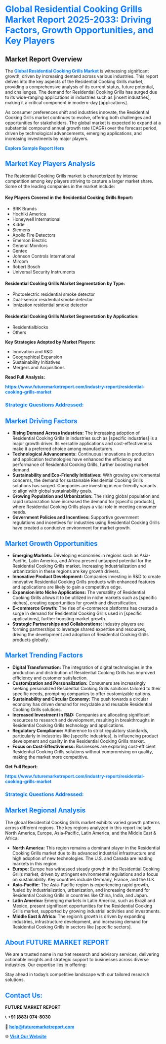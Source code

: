 <h1 style="color: #007BFF;">Global Residential Cooking Grills Market Report 2025-2033: Driving Factors, Growth Opportunities, and Key Players</h1>

<section id="overview">
<h2>Market Report Overview</h2>
<p>The <a href="https://www.futuremarketreport.com/industry-report/residential-cooking-grills-market" style="color: #007BFF; text-decoration: none;"><strong>Global Residential Cooking Grills Market</strong></a> is witnessing significant growth, driven by increasing demand across various industries. This report delves into the key aspects of the Residential Cooking Grills market, providing a comprehensive analysis of its current status, future potential, and challenges. The demand for Residential Cooking Grills has surged due to its wide-ranging applications in industries such as [insert industries], making it a critical component in modern-day [applications].</p>
<p>As consumer preferences shift and industries innovate, the Residential Cooking Grills market continues to evolve, offering both challenges and opportunities for stakeholders. The global market is expected to expand at a substantial compound annual growth rate (CAGR) over the forecast period, driven by technological advancements, emerging applications, and increasing investments by major players.</p>
</section>

<section id="overview">
<p><a href="https://www.futuremarketreport.com/request-sample/reportId=32176" style="color: #007BFF; text-decoration: none;"><strong>Explore Sample Report Here</strong></a></p>
</section>

<section id="key-players">
<h2 style="color: #007BFF;">Market Key Players Analysis</h2>
<p>The Residential Cooking Grills market is characterized by intense competition among key players striving to capture a larger market share. Some of the leading companies in the market include:</p>
<h4>Key Players Covered in the Residential Cooking Grills Report:</h4>
<ul><li>BRK Brands</li><li>Hochiki America</li><li>Honeywell International</li><li>Kidde</li><li>Siemens</li><li>Apollo Fire Detectors</li><li>Emerson Electric</li><li>General Monitors</li><li>Gentex</li><li>Johnson Controls International</li><li>Mircom</li><li>Robert Bosch</li><li>Universal Security Instruments</li></ul>
<h4>Residential Cooking Grills Market Segmentation by Type:</h4>
<ul><li>Photoelectric residential smoke detector</li><li>Dual-sensor residential smoke detector</li><li>Ionization residential smoke detector</li></ul>

<h4>Residential Cooking Grills Market Segmentation by Application:</h4>
<ul><li>Residentialblocks</li><li>Others</li></ul>
<p><strong>Key Strategies Adopted by Market Players:</strong></p>
<ul>
<li>Innovation and R&D</li>
<li>Geographical Expansion</li>
<li>Sustainability Initiatives</li>
<li>Mergers and Acquisitions</li>
</ul>
</section>

<section>
<p><strong>Read Full Analysis: </strong></p><a href="https://www.futuremarketreport.com/industry-report/residential-cooking-grills-market" style="color: #007BFF; text-decoration: none;"><strong>https://www.futuremarketreport.com/industry-report/residential-cooking-grills-market</strong></a>
<h3 style="color: #007BFF;">Strategic Questions Addressed:</h3>
</section>

<section id="driving-factors">
<h2 style="color: #007BFF;">Market Driving Factors</h2>
<ul>
<li><strong>Rising Demand Across Industries:</strong> The increasing adoption of Residential Cooking Grills in industries such as [specific industries] is a major growth driver. Its versatile applications and cost-effectiveness make it a preferred choice among manufacturers.</li>
<li><strong>Technological Advancements:</strong> Continuous innovations in production and application technologies have enhanced the efficiency and performance of Residential Cooking Grills, further boosting market demand.</li>
<li><strong>Sustainability and Eco-Friendly Initiatives:</strong> With growing environmental concerns, the demand for sustainable Residential Cooking Grills solutions has surged. Companies are investing in eco-friendly variants to align with global sustainability goals.</li>
<li><strong>Growing Population and Urbanization:</strong> The rising global population and rapid urbanization have increased the demand for [specific products], where Residential Cooking Grills plays a vital role in meeting consumer needs.</li>
<li><strong>Government Policies and Incentives:</strong> Supportive government regulations and incentives for industries using Residential Cooking Grills have created a conducive environment for market growth.</li>
</ul>
</section>

<section id="growth-opportunities">
<h2 style="color: #007BFF;">Market Growth Opportunities</h2>
<ul>
<li><strong>Emerging Markets:</strong> Developing economies in regions such as Asia-Pacific, Latin America, and Africa present untapped potential for the Residential Cooking Grills market. Increasing industrialization and urbanization in these regions are key growth drivers.</li>
<li><strong>Innovative Product Development:</strong> Companies investing in R&D to create innovative Residential Cooking Grills products with enhanced features and applications are likely to gain a competitive edge.</li>
<li><strong>Expansion into Niche Applications:</strong> The versatility of Residential Cooking Grills allows it to be utilized in niche markets such as [specific niches], creating opportunities for growth and diversification.</li>
<li><strong>E-commerce Growth:</strong> The rise of e-commerce platforms has created a surge in demand for Residential Cooking Grills used in [specific applications], further boosting market growth.</li>
<li><strong>Strategic Partnerships and Collaborations:</strong> Industry players are forming partnerships to leverage shared expertise and resources, driving the development and adoption of Residential Cooking Grills products globally.</li>
</ul>
</section>

<section id="trending-factors">
<h2 style="color: #007BFF;">Market Trending Factors</h2>
<ul>
<li><strong>Digital Transformation:</strong> The integration of digital technologies in the production and distribution of Residential Cooking Grills has improved efficiency and customer satisfaction.</li>
<li><strong>Customization and Personalization:</strong> Consumers are increasingly seeking personalized Residential Cooking Grills solutions tailored to their specific needs, prompting companies to offer customizable options.</li>
<li><strong>Sustainability and Circular Economy:</strong> The push towards a circular economy has driven demand for recyclable and reusable Residential Cooking Grills solutions.</li>
<li><strong>Increased Investment in R&D:</strong> Companies are allocating significant resources to research and development, resulting in breakthroughs in Residential Cooking Grills technology and applications.</li>
<li><strong>Regulatory Compliance:</strong> Adherence to strict regulatory standards, particularly in industries like [specific industries], is influencing product development and quality in the Residential Cooking Grills market.</li>
<li><strong>Focus on Cost-Effectiveness:</strong> Businesses are exploring cost-efficient Residential Cooking Grills solutions without compromising on quality, making the market more competitive.</li>
</ul>
</section>

<section>
<p><strong>Get Full Report: </strong></p><a href="https://www.futuremarketreport.com/industry-report/residential-cooking-grills-market" style="color: #007BFF; text-decoration: none;"><strong>https://www.futuremarketreport.com/industry-report/residential-cooking-grills-market</strong></a>
<h3 style="color: #007BFF;">Strategic Questions Addressed:</h3>
</section>


<section id="regional-analysis">
<h2 style="color: #007BFF;">Market Regional Analysis</h2>
<p>The global Residential Cooking Grills market exhibits varied growth patterns across different regions. The key regions analyzed in this report include North America, Europe, Asia-Pacific, Latin America, and the Middle East & Africa:</p>
<ul>
<li><strong>North America:</strong> This region remains a dominant player in the Residential Cooking Grills market due to its advanced industrial infrastructure and high adoption of new technologies. The U.S. and Canada are leading markets in this region.</li>
<li><strong>Europe:</strong> Europe has witnessed steady growth in the Residential Cooking Grills market, driven by stringent environmental regulations and a focus on sustainability. Key countries include Germany, France, and the U.K.</li>
<li><strong>Asia-Pacific:</strong> The Asia-Pacific region is experiencing rapid growth, fueled by industrialization, urbanization, and increasing demand for Residential Cooking Grills in countries like China, India, and Japan.</li>
<li><strong>Latin America:</strong> Emerging markets in Latin America, such as Brazil and Mexico, present significant opportunities for the Residential Cooking Grills market, supported by growing industrial activities and investments.</li>
<li><strong>Middle East & Africa:</strong> The region’s growth is driven by expanding industries, infrastructure development, and increasing demand for Residential Cooking Grills in sectors like [specific sectors].</li>
</ul>
</section>

<footer>
<h2 style="color: #007BFF;">About FUTURE MARKET REPORT</h2>
<p>We are a trusted name in market research and advisory services, delivering actionable insights and strategic support to businesses across diverse industries. Our expertise lies in offering:</p>

<p>Stay ahead in today’s competitive landscape with our tailored research solutions.</p>

<h2 style="color: #007BFF;">Contact Us:</h2>
<p><strong>FUTURE MARKET REPORT</strong></p>
<p>📞 <strong>+91 (883) 074-8030</strong></p>
<p>📧 <strong><a href="mailto:help@futuremarketreport.com" style="color: #007BFF;">help@futuremarketreport.com</a></strong></p>
<p>🌐 <strong><a href="https://www.futuremarketreport.com/" style="color: #007BFF;">Visit Our Website</a></strong></p>
</footer>
